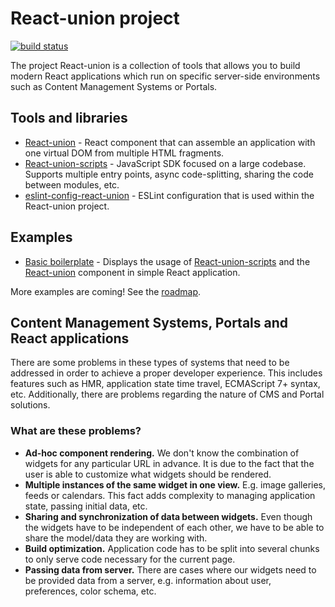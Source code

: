 # React-union project

[![build status](https://img.shields.io/travis/lundegaard/react-union/master.svg?style=flat-square)](https://travis-ci.org/lundegaard/react-union)

The project React-union is a collection of tools that allows you to build modern React applications which run on specific server-side environments such as Content Management Systems or Portals.

## Tools and libraries

* [React-union](https://github.com/lundegaard/react-union/tree/master/packages/react-union) - React component that can assemble an application with one virtual DOM from multiple HTML fragments.
* [React-union-scripts](https://github.com/lundegaard/react-union/tree/master/packages/react-union-scripts) - JavaScript SDK focused on a large codebase. Supports multiple entry points, async code-splitting, sharing the code between modules, etc.
* [eslint-config-react-union](https://github.com/lundegaard/react-union/tree/master/packages/eslint-config-react-union) - ESLint configuration that is used within the React-union project.

## Examples

* [Basic boilerplate](https://github.com/lundegaard/react-union/tree/master/boilerplates/react-union-boilerplate-basic) - Displays the usage of [React-union-scripts](https://github.com/lundegaard/react-union/tree/master/packages/react-union-scripts) and the [React-union](https://github.com/lundegaard/react-union/tree/master/packages/react-union) component in simple React application.

More examples are coming! See the [roadmap](https://github.com/lundegaard/react-union/blob/master/ROADMAP.md).

## Content Management Systems, Portals and React applications

There are some problems in these types of systems that need to be addressed in order to achieve a proper developer experience. This includes features such as HMR, application state time travel, ECMAScript 7+ syntax, etc. Additionally, there are problems regarding the nature of CMS and Portal solutions.

### What are these problems?

* **Ad-hoc component rendering.** We don't know the combination of widgets for any particular URL in advance. It is due to the fact that the user is able to customize what widgets should be rendered.
* **Multiple instances of the same widget in one view.** E.g. image galleries, feeds or calendars. This fact adds complexity to managing application state, passing initial data, etc.
* **Sharing and synchronization of data between widgets.** Even though the widgets have to be independent of each other, we have to be able to share the model/data they are working with.
* **Build optimization.** Application code has to be split into several chunks to only serve code necessary for the current page.
* **Passing data from server.** There are cases where our widgets need to be provided data from a server, e.g. information about user, preferences, color schema, etc.
